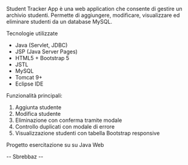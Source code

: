 Student Tracker App è una web application che consente di gestire un archivio studenti. Permette di aggiungere, modificare, visualizzare ed eliminare studenti da un database MySQL.

Tecnologie utilizzate
- Java (Servlet, JDBC)
- JSP (Java Server Pages)
- HTML5 + Bootstrap 5
- JSTL
- MySQL
- Tomcat 9+
- Eclipse IDE

Funzionalità principali:
1. Aggiunta studente
2. Modifica studente
3. Eliminazione con conferma tramite modale
4. Controllo duplicati con modale di errore
5. Visualizzazione studenti con tabella Bootstrap responsive

Progetto esercitazione su su Java Web

-- Sbrebbaz --
